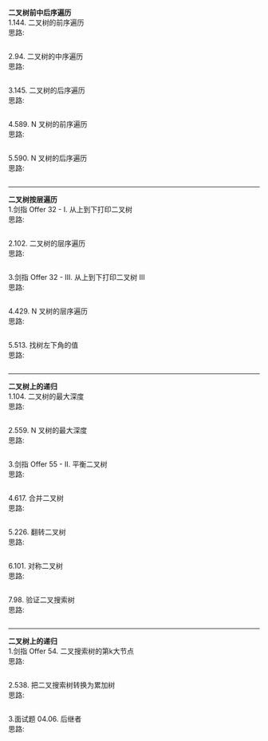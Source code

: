 **二叉树前中后序遍历**     
1.144. 二叉树的前序遍历    
思路: 
```c++


```

2.94. 二叉树的中序遍历  
思路:
```c++


```

3.145. 二叉树的后序遍历        
思路:
```c++


```

4.589. N 叉树的前序遍历    
思路:
```c++


```

5.590. N 叉树的后序遍历   
思路:
```c++


```
___

**二叉树按层遍历**   
1.剑指 Offer 32 - I. 从上到下打印二叉树   
思路:
```c++


```

2.102. 二叉树的层序遍历   
思路:
```c++


```

3.剑指 Offer 32 - III. 从上到下打印二叉树 III   
思路:
```c++


```

4.429. N 叉树的层序遍历  
思路:
```c++


```

5.513. 找树左下角的值   
思路:
```c++


```
___

**二叉树上的递归**   
1.104. 二叉树的最大深度  
思路:
```c++


```

2.559. N 叉树的最大深度  
思路:
```c++


```

3.剑指 Offer 55 - II. 平衡二叉树     
思路:
```c++


```

4.617. 合并二叉树   
思路:
```c++


```

5.226. 翻转二叉树   
思路:
```c++


```

6.101. 对称二叉树   
思路:
```c++


```

7.98. 验证二叉搜索树   
思路:
```c++


```
___

**二叉树上的递归**   
1.剑指 Offer 54. 二叉搜索树的第k大节点   
思路:
```c++


```

2.538. 把二叉搜索树转换为累加树   
思路:
```c++


```

3.面试题 04.06. 后继者   
思路:
```c++


```


